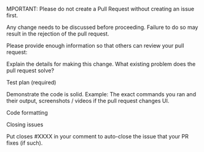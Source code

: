 MPORTANT: Please do not create a Pull Request without creating an issue first.

Any change needs to be discussed before proceeding. Failure to do so may result in the rejection of the pull request.

Please provide enough information so that others can review your pull request:

Explain the details for making this change. What existing problem does the pull request solve?

Test plan (required)

Demonstrate the code is solid. Example: The exact commands you ran and their output, screenshots / videos if the pull request changes UI.

Code formatting

Closing issues

Put closes #XXXX in your comment to auto-close the issue that your PR fixes (if such).
